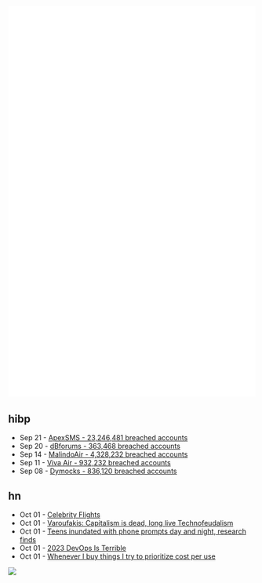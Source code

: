 ![Metrics](https://raw.githubusercontent.com/phixion/phixion/master/metrics.svg)

## hibp

<!--
for https://github.com/phixion/phixion/blob/main/.github/workflows/feeds.yml
-->
<!--START_SECTION:haveibeenpwnd-->
- Sep 21 - [ApexSMS - 23,246,481 breached accounts](https://haveibeenpwned.com/PwnedWebsites#ApexSMS)
- Sep 20 - [dBforums - 363,468 breached accounts](https://haveibeenpwned.com/PwnedWebsites#dBforums)
- Sep 14 - [MalindoAir - 4,328,232 breached accounts](https://haveibeenpwned.com/PwnedWebsites#MalindoAir)
- Sep 11 - [Viva Air - 932,232 breached accounts](https://haveibeenpwned.com/PwnedWebsites#VivaAir)
- Sep 08 - [Dymocks - 836,120 breached accounts](https://haveibeenpwned.com/PwnedWebsites#Dymocks)
<!--END_SECTION:haveibeenpwnd-->

## hn

<!--
for https://github.com/phixion/phixion/blob/main/.github/workflows/feeds.yml
-->
<!--START_SECTION:hn-->
- Oct 01 - [Celebrity Flights](https://celebrityflight.com/)
- Oct 01 - [Varoufakis: Capitalism is dead, long live Technofeudalism](https://unherd.com/2023/09/capitalism-is-dead-long-live-technofeudalism/)
- Oct 01 - [Teens inundated with phone prompts day and night, research finds](https://www.nbcnews.com/health/health-news/teens-inundated-phone-prompts-day-night-research-finds-rcna108044)
- Oct 01 - [2023 DevOps Is Terrible](https://abidmoon.hashnode.dev/2023-devops-is-terrible)
- Oct 01 - [Whenever I buy things I try to prioritize cost per use](https://twitter.com/kepano/status/1708499101778923647)
<!--END_SECTION:hn-->

<!--
for https://yhype.me
-->
![](https://hit.yhype.me/github/profile?user_id=13013670)
